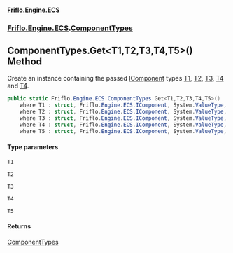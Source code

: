 #### [Friflo.Engine.ECS](index.md 'index')
### [Friflo.Engine.ECS](Friflo.Engine.ECS.md 'Friflo.Engine.ECS').[ComponentTypes](ComponentTypes.md 'Friflo.Engine.ECS.ComponentTypes')

## ComponentTypes.Get<T1,T2,T3,T4,T5>() Method

Create an instance containing the passed [IComponent](IComponent.md 'Friflo.Engine.ECS.IComponent') types [T1](ComponentTypes.Get_T1,T2,T3,T4,T5_().md#Friflo.Engine.ECS.ComponentTypes.Get_T1,T2,T3,T4,T5_().T1 'Friflo.Engine.ECS.ComponentTypes.Get<T1,T2,T3,T4,T5>().T1'),
[T2](ComponentTypes.Get_T1,T2,T3,T4,T5_().md#Friflo.Engine.ECS.ComponentTypes.Get_T1,T2,T3,T4,T5_().T2 'Friflo.Engine.ECS.ComponentTypes.Get<T1,T2,T3,T4,T5>().T2'), [T3](ComponentTypes.Get_T1,T2,T3,T4,T5_().md#Friflo.Engine.ECS.ComponentTypes.Get_T1,T2,T3,T4,T5_().T3 'Friflo.Engine.ECS.ComponentTypes.Get<T1,T2,T3,T4,T5>().T3'), [T4](ComponentTypes.Get_T1,T2,T3,T4,T5_().md#Friflo.Engine.ECS.ComponentTypes.Get_T1,T2,T3,T4,T5_().T4 'Friflo.Engine.ECS.ComponentTypes.Get<T1,T2,T3,T4,T5>().T4')  and [T4](ComponentTypes.Get_T1,T2,T3,T4,T5_().md#Friflo.Engine.ECS.ComponentTypes.Get_T1,T2,T3,T4,T5_().T4 'Friflo.Engine.ECS.ComponentTypes.Get<T1,T2,T3,T4,T5>().T4').

```csharp
public static Friflo.Engine.ECS.ComponentTypes Get<T1,T2,T3,T4,T5>()
    where T1 : struct, Friflo.Engine.ECS.IComponent, System.ValueType, System.ValueType
    where T2 : struct, Friflo.Engine.ECS.IComponent, System.ValueType, System.ValueType
    where T3 : struct, Friflo.Engine.ECS.IComponent, System.ValueType, System.ValueType
    where T4 : struct, Friflo.Engine.ECS.IComponent, System.ValueType, System.ValueType
    where T5 : struct, Friflo.Engine.ECS.IComponent, System.ValueType, System.ValueType;
```
#### Type parameters

<a name='Friflo.Engine.ECS.ComponentTypes.Get_T1,T2,T3,T4,T5_().T1'></a>

`T1`

<a name='Friflo.Engine.ECS.ComponentTypes.Get_T1,T2,T3,T4,T5_().T2'></a>

`T2`

<a name='Friflo.Engine.ECS.ComponentTypes.Get_T1,T2,T3,T4,T5_().T3'></a>

`T3`

<a name='Friflo.Engine.ECS.ComponentTypes.Get_T1,T2,T3,T4,T5_().T4'></a>

`T4`

<a name='Friflo.Engine.ECS.ComponentTypes.Get_T1,T2,T3,T4,T5_().T5'></a>

`T5`

#### Returns
[ComponentTypes](ComponentTypes.md 'Friflo.Engine.ECS.ComponentTypes')